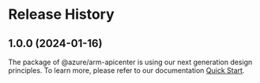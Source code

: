 # Release History
    
## 1.0.0 (2024-01-16)

The package of @azure/arm-apicenter is using our next generation design principles. To learn more, please refer to our documentation [Quick Start](https://aka.ms/js-track2-quickstart).
